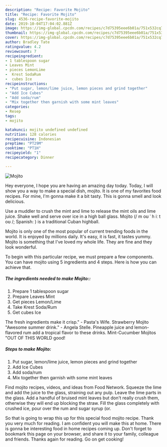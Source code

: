 ```yaml
---
description: "Recipe: Favorite Mojito"
title: "Recipe: Favorite Mojito"
slug: 4536-recipe-favorite-mojito
date: 2019-10-04T17:04:02.881Z
image: https://img-global.cpcdn.com/recipes/c7d75395eee6b01a/751x532cq70/mojito-recipe-main-photo.jpg
thumbnail: https://img-global.cpcdn.com/recipes/c7d75395eee6b01a/751x532cq70/mojito-recipe-main-photo.jpg
cover: https://img-global.cpcdn.com/recipes/c7d75395eee6b01a/751x532cq70/mojito-recipe-main-photo.jpg
author: Bradley Tate
ratingvalue: 4.2
reviewcount: 7
recipeingredient:
- 1 tablespoon sugar
- Leaves Mint
- pieces LemonLime
-  Krest SodaRum
-  cubes Ice
recipeinstructions:
- "Put sugar, lemon/lime juice, lemon pieces and grind together"
- "Add Ice Cubes"
- "Add soda/rum"
- "Mix together then garnish with some mint leaves"
categories:
- Resep
tags:
- mojito

katakunci: mojito undefined undefined
nutrition: 128 calories
recipecuisine: Indonesian
preptime: "PT29M"
cooktime: "PT1H"
recipeyield: "1"
recipecategory: Dinner

---
```



![Mojito](https://img-global.cpcdn.com/recipes/c7d75395eee6b01a/751x532cq70/mojito-recipe-main-photo.jpg)

Hey everyone, I hope you are having an amazing day today. Today, I will show you a way to make a special dish, mojito. It is one of my favorites food recipes. For mine, I'm gonna make it a bit tasty. This is gonna smell and look delicious.

Use a muddler to crush the mint and lime to release the mint oils and lime juice. Shake well and serve over ice in a high ball glass. Mojito (/ m oʊ ˈ h iː t oʊ /; Spanish: ) is a traditional Cuban highball.

Mojito is only one of the most popular of current trending foods in the world. It is enjoyed by millions daily. It's easy, it is fast, it tastes yummy. Mojito is something that I've loved my whole life. They are fine and they look wonderful.


To begin with this particular recipe, we must prepare a few components. You can have mojito using 5 ingredients and 4 steps. Here is how you can achieve that.

##### The ingredients needed to make Mojito::

1. Prepare 1 tablespoon sugar
1. Prepare Leaves Mint
1. Get pieces Lemon/Lime
1. Take  Krest Soda/Rum
1. Get  cubes Ice


The fresh ingredients make it crisp.&#34; - Pasta&#39;s Wife. Strawberry Mojito &#34;Awesome summer drink.&#34; - Angela Stelle. Pineapple juice and lemon-flavored rum add a tropical flavor to these drinks. Mint-Cucumber Mojitos &#34;OUT OF THIS WORLD good! 

##### Steps to make Mojito:

1. Put sugar, lemon/lime juice, lemon pieces and grind together
1. Add Ice Cubes
1. Add soda/rum
1. Mix together then garnish with some mint leaves


Find mojito recipes, videos, and ideas from Food Network. Squeeze the lime and add the juice to the glass, straining out any pulp. Leave the lime parts in the glass. Add a handful of bruised mint leaves but don&#39;t really crush them, otherwise they will end up blocking the straw. Fill the glass completely with crushed ice, pour over the rum and sugar syrup (or. 

So that is going to wrap this up for this special food mojito recipe. Thank you very much for reading. I am confident you will make this at home. There is gonna be interesting food in home recipes coming up. Don't forget to bookmark this page on your browser, and share it to your family, colleague and friends. Thanks again for reading. Go on get cooking!
